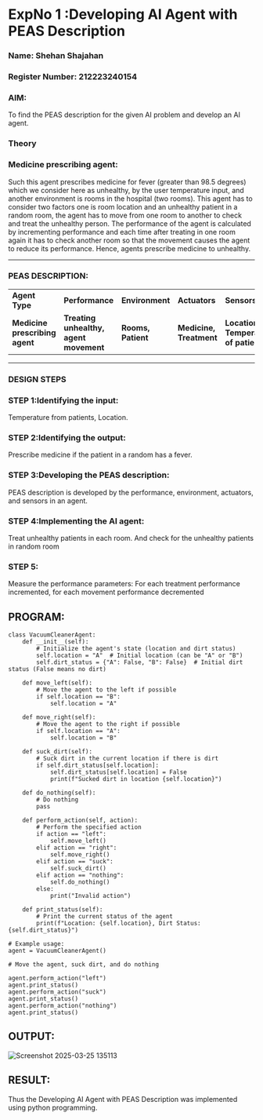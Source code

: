 <h1>ExpNo 1 :Developing AI Agent with PEAS Description</h1>
<h3>Name: Shehan Shajahan</h3>
<h3>Register Number: 212223240154</h3>


<h3>AIM:</h3>

<p>To find the PEAS description for the given AI problem and develop an AI agent.</p>

<h3>Theory</h3>
<h3>Medicine prescribing agent:</h3>
<p>Such this agent prescribes medicine for fever (greater than 98.5 degrees) which we consider here as unhealthy, by the user temperature input, and another environment is rooms in the hospital (two rooms). This agent has to consider two factors one is room location and an unhealthy patient in a random room, the agent has to move from one room to another to check and treat the unhealthy person. The performance of the agent is calculated by incrementing performance and each time after treating in one room again it has to check another room so that the movement causes the agent to reduce its performance. Hence, agents prescribe medicine to unhealthy.</p>
<hr>
<h3>PEAS DESCRIPTION:</h3>
<table>
  <tr>
    <td><strong>Agent Type</strong></td>
    <td><strong>Performance</strong></td>
     <td><strong>Environment</strong></td>
    <td><strong>Actuators</strong></td>
    <td><strong>Sensors</strong></td>
  </tr>
    <tr>
    <td><strong>Medicine prescribing agent</strong></td>
    <td><strong>Treating unhealthy, agent movement</strong></td>
     <td><strong>Rooms, Patient</strong></td>
    <td><strong>Medicine, Treatment</strong></td>
    <td><strong>Location, Temperature of patient</strong></td>
  </tr>
</table>
<hr>
<H3>DESIGN STEPS</H3>
<h3>STEP 1:Identifying the input:</h3>
<p>Temperature from patients, Location.</p>
<h3>STEP 2:Identifying the output:</h3>
<p>Prescribe medicine if the patient in a random has a fever.</p>
<h3>STEP 3:Developing the PEAS description:</h3>
<p>PEAS description is developed by the performance, environment, actuators, and sensors in an agent.</p>
<h3>STEP 4:Implementing the AI agent:</h3>
<p>Treat unhealthy patients in each room. And check for the unhealthy patients in random room</p>
<h3>STEP 5:</h3>
<p>Measure the performance parameters: For each treatment performance incremented, for each movement performance decremented</p>

## PROGRAM:
```
class VacuumCleanerAgent:
    def __init__(self):
        # Initialize the agent's state (location and dirt status)
        self.location = "A"  # Initial location (can be "A" or "B")
        self.dirt_status = {"A": False, "B": False}  # Initial dirt status (False means no dirt)

    def move_left(self):
        # Move the agent to the left if possible
        if self.location == "B":
            self.location = "A"

    def move_right(self):
        # Move the agent to the right if possible
        if self.location == "A":
            self.location = "B"

    def suck_dirt(self):
        # Suck dirt in the current location if there is dirt
        if self.dirt_status[self.location]:
            self.dirt_status[self.location] = False
            print(f"Sucked dirt in location {self.location}")

    def do_nothing(self):
        # Do nothing
        pass

    def perform_action(self, action):
        # Perform the specified action
        if action == "left":
            self.move_left()
        elif action == "right":
            self.move_right()
        elif action == "suck":
            self.suck_dirt()
        elif action == "nothing":
            self.do_nothing()
        else:
            print("Invalid action")

    def print_status(self):
        # Print the current status of the agent
        print(f"Location: {self.location}, Dirt Status: {self.dirt_status}")

# Example usage:
agent = VacuumCleanerAgent()

# Move the agent, suck dirt, and do nothing

agent.perform_action("left")
agent.print_status()
agent.perform_action("suck")
agent.print_status()
agent.perform_action("nothing")
agent.print_status()
```
## OUTPUT:

![Screenshot 2025-03-25 135113](https://github.com/user-attachments/assets/c145c087-d1b1-47ec-80bc-d10f48539e5d)


## RESULT:
Thus the Developing AI Agent with PEAS Description was implemented using python programming.
